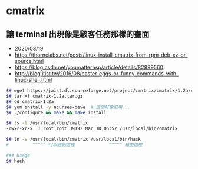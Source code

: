 # cmatrix

## 讓 terminal 出現像是駭客任務那樣的畫面

- 2020/03/19
- https://thornelabs.net/posts/linux-install-cmatrix-from-rpm-deb-xz-or-source.html
- https://blog.csdn.net/youmatterhsp/article/details/82889560
- http://blog.itist.tw/2016/08/easter-eggs-or-funny-commands-with-linux-shell.html


```bash
$# wget https://jaist.dl.sourceforge.net/project/cmatrix/cmatrix/1.2a/cmatrix-1.2a.tar.gz
$# tar xf cmatrix-1.2a.tar.gz
$# cd cmatrix-1.2a
$# yum install -y ncurses-deve  # 這個好像沒用...
$# ./configure && make && make install

$# ls -l /usr/local/bin/cmatrix
-rwxr-xr-x. 1 root root 39192 Mar 18 06:57 /usr/local/bin/cmatrix

$# ln -s /usr/local/bin/cmatrix /usr/local/bin/hack
#         ^^^^^ 可以連到這裡             ^^^^^ 藉由這裡

### Usage
$# hack
```

